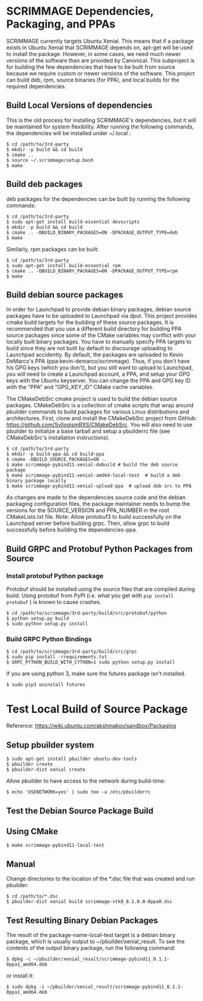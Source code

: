 # SCRIMMAGE Dependencies, Packaging, and PPAs

SCRIMMAGE currently targets Ubuntu Xenial. This means that if a package exists
in Ubuntu Xenial that SCRIMMAGE depends on, apt-get will be used to install the
package. However, in some cases, we need much newer versions of the software
than are provided by Canonical. This subproject is for building the few
dependencies that have to be built from source because we require custom or
newer versions of the software. This project can build deb, rpm, source
binaries (for PPA), and local builds for the required dependencies.

## Build Local Versions of dependencies

This is the old process for installing SCRIMMAGE's dependencies, but it will be
maintained for system flexibility. After running the following commands, the
dependencies will be installed under ~/.local :

    $ cd /path/to/3rd-party
    $ mkdir -p build && cd build
    $ cmake ..
    $ source ~/.scrimmage/setup.bash
    $ make

## Build deb packages

deb packages for the dependencies can be built by running the following
commands:

    $ cd /path/to/3rd-party
    $ sudo apt-get install build-essential devscripts
    $ mkdir -p build && cd build
    $ cmake .. -DBUILD_BINARY_PACKAGES=ON -DPACKAGE_OUTPUT_TYPE=deb
    $ make

Similarly, rpm packages can be built:

    $ cd /path/to/3rd-party
    $ sudo apt-get install build-essential rpm
    $ cmake .. -DBUILD_BINARY_PACKAGES=ON -DPACKAGE_OUTPUT_TYPE=rpm
    $ make

## Build debian source packages

In order for Launchpad to provide debian binary packages, debian source
packages have to be uploaded to Launchpad via dput. This project provides cmake
build targets for the building of these source packages. It is recommended that
you use a different build directory for building PPA source packages since some
of the CMake variables may conflict with your locally built binary
packages. You have to manually specify PPA targets to build since they are not
built by default to discourage uploading to Launchpad accidently. By default,
the packages are uploaded to Kevin DeMarco's PPA
(ppa:kevin-demarco/scrimmage). Thus, if you don't have his GPG keys (which you
don't), but you still want to upload to Launchpad, you will need to create a
Launchpad account, a PPA, and setup your GPG keys with the Ubuntu
keyserver. You can change the PPA and GPG key ID with the "PPA" and
"GPG\_KEY\_ID" CMake cache variables. 

The CMakeDebSrc cmake project is used to build the debian source
packages. CMakeDebSrc is a collection of cmake scripts that wrap around
pbuilder commands to build packages for various Linux distributions and
architectures. First, clone and install the CMakeDebSrc project from GitHub:
https://github.com/SyllogismRXS/CMakeDebSrc. You will also need to use pbuilder
to initialize a base tarball and setup a pbuilderrc file (see CMakeDebSrc's
installation instructions).

    $ cd /path/to/3rd-party
    $ mkdir -p build-ppa && cd build-ppa
    $ cmake -DBUILD_SOURCE_PACKAGES=ON ..
    $ make scrimmage-pybind11-xenial-debuild # build the deb source package
    $ make scrimmage-pybind11-xenial-amd64-local-test  # build a deb binary package locally
    $ make scrimmage-pybind11-xenial-upload-ppa  # upload deb src to PPA

As changes are made to the dependencies source code and the debian packaging
configuration files, the package maintainer needs to bump the versions for the
SOURCE\_VERSION and PPA\_NUMBER in the root CMakeLists.txt file. Note: Allow
protobuf3 to build successfully on the Launchpad server before building
grpc. Then, allow grpc to build successfully before building the
dependencies-ppa.

## Build GRPC and Protobuf Python Packages from Source

### Install protobuf Python package

Protobuf should be installed using the source files that are compiled during
build.  Using protobuf from PyPI (i.e. what you get with `pip install protobuf`
) is known to cause crashes.

    $ cd /path/to/scrimmage/3rd-party/build/src/protobuf/python
    $ python setup.py build
    $ sudo python setup.py install

### Build GRPC Python Bindings

    $ cd /path/to/scrimmage/3rd-party/build/src/grpc
    $ sudo pip install -rrequirements.txt
    $ GRPC_PYTHON_BUILD_WITH_CYTHON=1 sudo python setup.py install

If you are using python 3, make sure the futures package isn't installed.

    $ sudo pip3 uninstall futures

# Test Local Build of Source Package

Reference: https://wiki.ubuntu.com/akshmakov/sandbox/Packaging

## Setup pbuilder system

    $ sudo apt-get install pbuilder ubuntu-dev-tools
    $ pbuilder create
    $ pbuilder-dist xenial create

Allow pbuilder to have access to the network during build-time:

    $ echo 'USENETWORK=yes' | sudo tee -a /etc/pbuilderrc

## Test the Debian Source Package Build

## Using CMake

    $ make scrimmage-pybind11-local-test

## Manual
Change directories to the location of the *.dsc file that was created and run
pbuilder:

    $ cd /path/to/*.dsc
    $ pbuilder-dist xenial build scrimmage-vtk8_8.1.0.0-0ppa0.dsc

## Test Resulting Binary Debian Packages

The result of the package-name-local-test target is a debian binary package,
which is usually output to ~/pbuilder/xenial_result. To see the contents of the
output binary package, run the following command:

    $ dpkg -c ~/pbuilder/xenial_result/scrimmage-pybind11_0.1.1-0ppa1_amd64.deb

or install it:

    $ sudo dpkg -i ~/pbuilder/xenial_result/scrimmage-pybind11_0.1.1-0ppa1_amd64.deb
